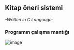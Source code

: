 ## Kitap öneri sistemi
*-Written in C Language-*

### Programın çalışma mantığı

![image]([https://user-images.githubusercontent.com/56681549/110404215-841b6a80-808f-11eb-9849-233dd14b2dcf.png](https://user-images.githubusercontent.com/56681549/110404215-841b6a80-808f-11eb-9849-233dd14b2dcf.png))

